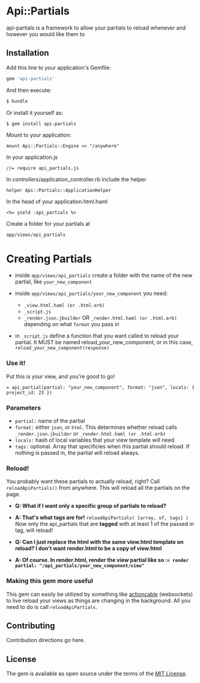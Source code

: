 # Api::Partials
api-partials is a framework to allow your partials to reload whenever and however you would like them to

## Installation
Add this line to your application's Gemfile:

```ruby
gem 'api-partials'
```

And then execute:
```bash
$ bundle
```

Or install it yourself as:
```bash
$ gem install api-partials
```

Mount to your application:
```
mount Api::Partials::Engine => "/anywhere"
```

In your application.js
```
//= require api_partials.js
```

In controllers/application_controller.rb include the helper
```
helper Api::Partials::ApplicationHelper
```

In the head of your application.html.haml
```
<%= yield :api_partials %>
```

Create a folder for your partials at
```
app/views/api_partials
```

# Creating Partials
* inside `app/views/api_partials` create a folder with the name of the new partial, like `your_new_component`
* inside `app/views/api_partials/your_new_component` you need:
  * `_view.html.haml (or .html.erb)`
  * `_script.js`
  * `_render.json.jbuilder` OR `_render.html.haml (or .html.erb)` depending on what `format` you pass in

* in  `_script.js` define a function that you want called to reload your partial. It MUST be named reload_your_new_component, or in this case, `reload_your_new_component(response)`

### Use it!
Put this is your view, and you're good to go!
```
= api_partial(partial: "your_new_component", format: "json", locals: { project_id: 23 })
```

### Parameters
* `partial:` name of the partial
* `format:` either `json`, or `html`. This determines whether reload calls `_render.json.jbuilder` or `_render.html.haml (or .html.erb)`
* `locals:` hash of local variables that your view template will need
* `tags:` optional. Array that specificies when this partial should reload. If nothing is passed in, the partial will reload always.

### Reload!
You probably want these partials to actually reload, right?
Call `reloadApiPartials()` from anywhere. This will reload all the partials on the page.

* **Q: What if I want only a specific group of partials to reload?**
* **A: That's what tags are for!**
`reloadApiPartials( [array, of, tags] )` Now only the api_partials that are **tagged** with at least 1 of the passed in tag, will reload!

* **Q: Can I just replace the html with the same view.html template on reload? I don't want render.html to be a copy of view.html**
* **A: Of course. In render.html, render the view partial like so :`= render partial: "/api_partials/your_new_component/view"`**

### Making this gem more useful
This gem can easily be utilized by something like [actioncable](https://guides.rubyonrails.org/action_cable_overview.html) (websockets) to live reload your views as things are changing in the background. All you need to do is call `reloadApiPartials`.


## Contributing
Contribution directions go here.

## License
The gem is available as open source under the terms of the [MIT License](https://opensource.org/licenses/MIT).
